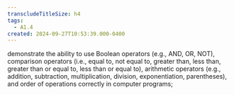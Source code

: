 ```yaml
---
transcludeTitleSize: h4
tags:
  - A1.4
created: 2024-09-27T10:53:39.000-0400
---
```

demonstrate the ability to use Boolean operators (e.g., AND, OR, NOT), comparison operators (i.e., equal to, not equal to, greater than, less than, greater than or equal to, less than or equal to), arithmetic operators (e.g., addition, subtraction, multiplication, division, exponentiation, parentheses), and order of operations correctly in computer programs;
